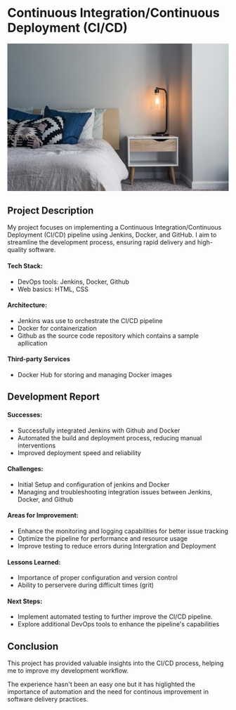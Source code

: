 <h1>Continuous Integration/Continuous Deployment (CI/CD)</h1>
<img src="./assets/bed1.jpg">
<h2>Project Description</h2>
<p>My project focuses on implementing a Continuous Integration/Continuous Deployment (CI/CD) pipeline using Jenkins, Docker, and GitHub. I aim to streamline the development process, ensuring rapid delivery and high-quality software.</p>

<h4>Tech Stack:</h4>
<ul>
  <li>DevOps tools: Jenkins, Docker, Github</li>
  <li>Web basics: HTML, CSS</li>
</ul>

<h4>Architecture:</h4>
<ul>
  <li>Jenkins was use to orchestrate the CI/CD pipeline</li>
  <li>Docker for containerization</li>
  <li>Github as the source code repository which contains a sample apllication</li>
</ul>

<h4>Third-party Services</h4>
<ul>
  <li>Docker Hub for storing and managing Docker images</li>
</ul>

<h2>Development Report</h2>
<h4>Successes:</h4>
<ul>
  <li>Successfully integrated Jenkins with Github and Docker</li>
  <li>Automated the build and deployment process, reducing manual interventions</li>
  <li>Improved deployment speed and reliability</li>
</ul>

<h4>Challenges:</h4>
<ul>
  <li>Initial Setup and configuration of jenkins and Docker</li>
  <li>Managing and troubleshooting integration issues between Jenkins, Docker, and Github</li>
</ul>

<h4>Areas for Improvement:</h4>
<ul>
  <li>Enhance the monitoring and logging capabilities for better issue tracking</li>
  <li>Optimize the pipeline for performance and resource usage</li>
  <li>Improve testing to reduce errors during Intergration and Deployment</li>
</ul>

<h4>Lessons Learned:</h4>
<ul>
  <li>Importance of proper configuration and version control</li>
  <li>Ability to perservere during difficult times (grit)</li>
</ul>

<h4>Next Steps:</h4>
<ul>
  <li>Implement automated testing to further improve the CI/CD pipeline.</li>
  <li>Explore additional DevOps tools to enhance the pipeline's capabilities</li>
</ul>

<h2>Conclusion</h2>
<p>This project has provided valuable insights into the CI/CD process, helping me to improve my development workflow.
</p>
<p>The experience hasn't been an easy one but it has higlighted the importance of automation and the need for continous improvement in software delivery practices.</p>
